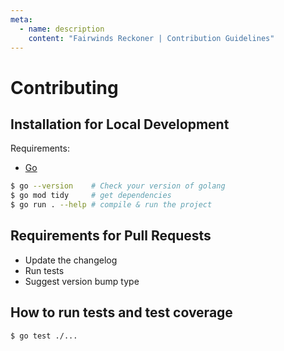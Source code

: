 ```yaml
---
meta:
  - name: description
    content: "Fairwinds Reckoner | Contribution Guidelines"
---
```

# Contributing


## Installation for Local Development

Requirements:
* [Go](https://go.dev)

```sh
$ go --version    # Check your version of golang
$ go mod tidy     # get dependencies
$ go run . --help # compile & run the project
```

## Requirements for Pull Requests
* Update the changelog
* Run tests
* Suggest version bump type

## How to run tests and test coverage
```sh
$ go test ./...
```
